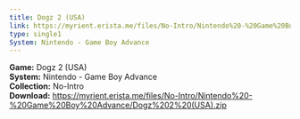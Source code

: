 ```yaml
---
title: Dogz 2 (USA)
link: https://myrient.erista.me/files/No-Intro/Nintendo%20-%20Game%20Boy%20Advance/Dogz%202%20(USA).zip
type: single1
System: Nintendo - Game Boy Advance
---
```

<b>Game:</b> Dogz 2 (USA)<br>
<b>System:</b> Nintendo - Game Boy Advance<br>
<b>Collection:</b> No-Intro<br>
<b>Download:</b> https://myrient.erista.me/files/No-Intro/Nintendo%20-%20Game%20Boy%20Advance/Dogz%202%20(USA).zip